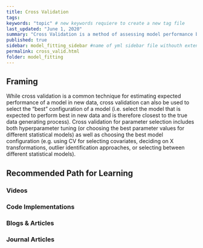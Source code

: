 ```yaml
---
title: Cross Validation
tags:
keywords: "topic" # new keywords requiere to create a new tag file
last_updated: "June 1, 2020"
summary: "Cross Validation is a method of assessing model performance by partioning data into multiple training and testing sets"
published: true
sidebar: model_fitting_sidebar #name of yml sidebar file withouth extension
permalink: cross_valid.html
folder: model_fitting
---
```





## Framing

While cross validation is a common technique for estimating expected performance of a model in new data, cross validation can also be used to select the “best” configuration of a model (i.e. select the model that is expected to perform best in new data and is therefore closest to the true data generating process). Cross validation for parameter selection includes both hyperparameter tuning (or choosing the best parameter values for different statistical models) as well as choosing the best model configuration (e.g. using CV for selecting covariates, deciding on X transformations, outlier identification approaches, or selecting between different statistical models).

## Recommended Path for Learning

### Videos

### Code Implementations

### Blogs & Articles

### Journal Articles

